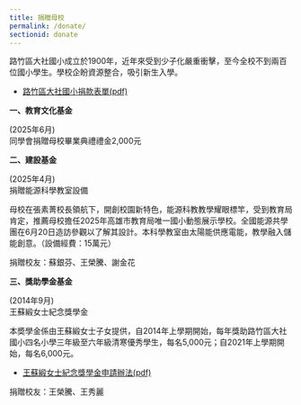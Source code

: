 ```yaml
---
title: 捐贈母校
permalink: /donate/
sectionid: donate
---
```


路竹區大社國小成立於1900年，近年來受到少子化嚴重衝擊，至今全校不到兩百位國小學生。學校企盼資源整合，吸引新生入學。

- [路竹區大社國小捐款表單(pdf)](/files/路竹區大社國小捐款表單.pdf)

**一、教育文化基金**

(2025年6月)<br />
同學會捐贈母校畢業典禮禮金2,000元


**二、建設基金**

(2025年4月)<br />
捐贈能源科學教室設備

母校在張素菁校長領航下，開創校園新特色，能源科教教學耀眼標竿，受到教育局肯定，推薦母校擔任2025年高雄市教育局唯一國小動態展示學校。全國能源共學團在6月20日造訪參觀以了解其設計。本科學教室由太陽能供應電能，教學融入儲能創意。（設備經費：15萬元）

捐贈校友：蘇銀芬、王榮騰、謝金花


**三、獎助學金基金**

(2014年9月)<br />
王蘇緞女士紀念獎學金

本奬學金係由王蘇緞女士子女提供，自2014年上學期開始，每年獎助路竹區大社國小四名小學三年級至六年級清寒優秀學生，每名5,000元；自2021年上學期開始，每名6,000元。

- [王蘇緞女士紀念獎學金申請辦法(pdf)](/files/王蘇緞獎學金申請要點.pdf)

捐贈校友：王榮騰、王秀麗

